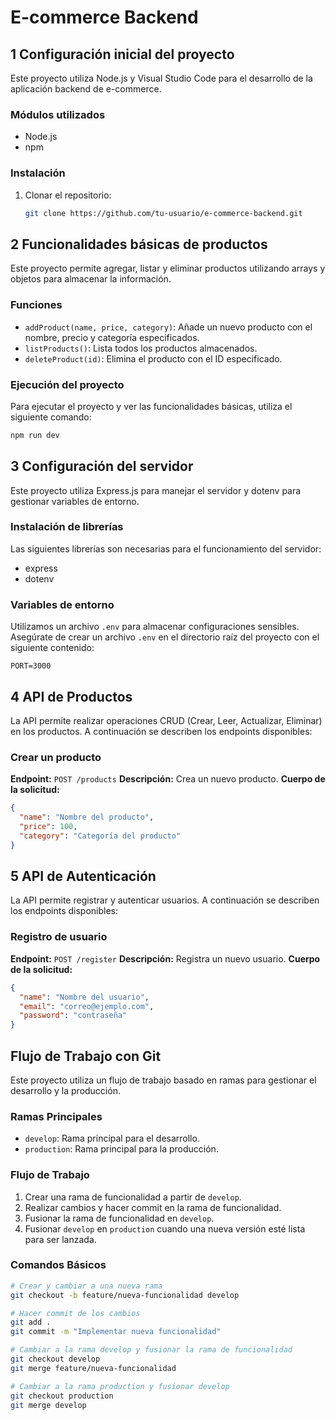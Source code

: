 # E-commerce Backend

## 1 Configuración inicial del proyecto

Este proyecto utiliza Node.js y Visual Studio Code para el desarrollo de la aplicación backend de e-commerce.

### Módulos utilizados

- Node.js
- npm

### Instalación

1. Clonar el repositorio:

   ```bash
   git clone https://github.com/tu-usuario/e-commerce-backend.git

   ```

## 2 Funcionalidades básicas de productos

Este proyecto permite agregar, listar y eliminar productos utilizando arrays y objetos para almacenar la información.

### Funciones

- `addProduct(name, price, category)`: Añade un nuevo producto con el nombre, precio y categoría especificados.
- `listProducts()`: Lista todos los productos almacenados.
- `deleteProduct(id)`: Elimina el producto con el ID especificado.

### Ejecución del proyecto

Para ejecutar el proyecto y ver las funcionalidades básicas, utiliza el siguiente comando:

```bash
npm run dev
```

## 3 Configuración del servidor

Este proyecto utiliza Express.js para manejar el servidor y dotenv para gestionar variables de entorno.

### Instalación de librerías

Las siguientes librerías son necesarias para el funcionamiento del servidor:

- express
- dotenv

### Variables de entorno

Utilizamos un archivo `.env` para almacenar configuraciones sensibles. Asegúrate de crear un archivo `.env` en el directorio raíz del proyecto con el siguiente contenido:

```env
PORT=3000
```

## 4 API de Productos

La API permite realizar operaciones CRUD (Crear, Leer, Actualizar, Eliminar) en los productos. A continuación se describen los endpoints disponibles:

### Crear un producto

**Endpoint:** `POST /products`
**Descripción:** Crea un nuevo producto.
**Cuerpo de la solicitud:**

```json
{
  "name": "Nombre del producto",
  "price": 100,
  "category": "Categoría del producto"
}
```

## 5 API de Autenticación

La API permite registrar y autenticar usuarios. A continuación se describen los endpoints disponibles:

### Registro de usuario

**Endpoint:** `POST /register`
**Descripción:** Registra un nuevo usuario.
**Cuerpo de la solicitud:**

```json
{
  "name": "Nombre del usuario",
  "email": "correo@ejemplo.com",
  "password": "contraseña"
}
```

## Flujo de Trabajo con Git

Este proyecto utiliza un flujo de trabajo basado en ramas para gestionar el desarrollo y la producción.

### Ramas Principales

- `develop`: Rama principal para el desarrollo.
- `production`: Rama principal para la producción.

### Flujo de Trabajo

1. Crear una rama de funcionalidad a partir de `develop`.
2. Realizar cambios y hacer commit en la rama de funcionalidad.
3. Fusionar la rama de funcionalidad en `develop`.
4. Fusionar `develop` en `production` cuando una nueva versión esté lista para ser lanzada.

### Comandos Básicos

```bash
# Crear y cambiar a una nueva rama
git checkout -b feature/nueva-funcionalidad develop

# Hacer commit de los cambios
git add .
git commit -m "Implementar nueva funcionalidad"

# Cambiar a la rama develop y fusionar la rama de funcionalidad
git checkout develop
git merge feature/nueva-funcionalidad

# Cambiar a la rama production y fusionar develop
git checkout production
git merge develop

```
